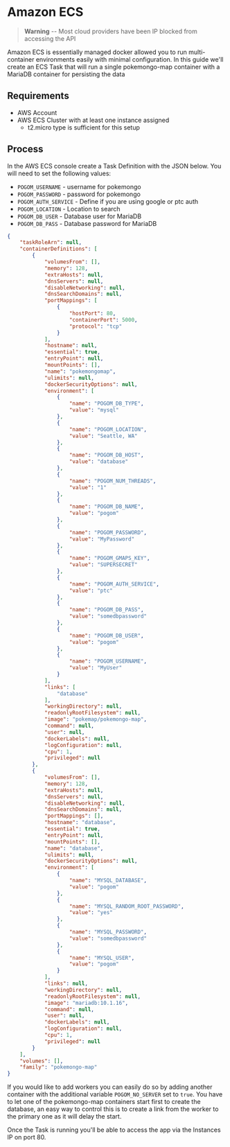 # Amazon ECS

> **Warning** -- Most cloud providers have been IP blocked from accessing the API

Amazon ECS is essentially managed docker allowed you to run multi-container environments easily with minimal configuration. In this guide we'll create an ECS Task that will run a single pokemongo-map container with a MariaDB container for persisting the data

## Requirements

* AWS Account
* AWS ECS Cluster with at least one instance assigned
    * t2.micro type is sufficient for this setup

## Process

In the AWS ECS console create a Task Definition with the JSON below. You will need to set the following values:

* `POGOM_USERNAME` - username for pokemongo
* `POGOM_PASSWORD` - password for pokemongo
* `POGOM_AUTH_SERVICE` - Define if you are using google or ptc auth
* `POGOM_LOCATION` - Location to search
* `POGOM_DB_USER` - Database user for MariaDB
* `POGOM_DB_PASS` - Database password for MariaDB

```json
{
    "taskRoleArn": null,
    "containerDefinitions": [
        {
            "volumesFrom": [],
            "memory": 128,
            "extraHosts": null,
            "dnsServers": null,
            "disableNetworking": null,
            "dnsSearchDomains": null,
            "portMappings": [
                {
                    "hostPort": 80,
                    "containerPort": 5000,
                    "protocol": "tcp"
                }
            ],
            "hostname": null,
            "essential": true,
            "entryPoint": null,
            "mountPoints": [],
            "name": "pokemongomap",
            "ulimits": null,
            "dockerSecurityOptions": null,
            "environment": [
                {
                    "name": "POGOM_DB_TYPE",
                    "value": "mysql"
                },
                {
                    "name": "POGOM_LOCATION",
                    "value": "Seattle, WA"
                },
                {
                    "name": "POGOM_DB_HOST",
                    "value": "database"
                },
                {
                    "name": "POGOM_NUM_THREADS",
                    "value": "1"
                },
                {
                    "name": "POGOM_DB_NAME",
                    "value": "pogom"
                },
                {
                    "name": "POGOM_PASSWORD",
                    "value": "MyPassword"
                },
                {
                    "name": "POGOM_GMAPS_KEY",
                    "value": "SUPERSECRET"
                },
                {
                    "name": "POGOM_AUTH_SERVICE",
                    "value": "ptc"
                },
                {
                    "name": "POGOM_DB_PASS",
                    "value": "somedbpassword"
                },
                {
                    "name": "POGOM_DB_USER",
                    "value": "pogom"
                },
                {
                    "name": "POGOM_USERNAME",
                    "value": "MyUser"
                }
            ],
            "links": [
                "database"
            ],
            "workingDirectory": null,
            "readonlyRootFilesystem": null,
            "image": "pokemap/pokemongo-map",
            "command": null,
            "user": null,
            "dockerLabels": null,
            "logConfiguration": null,
            "cpu": 1,
            "privileged": null
        },
        {
            "volumesFrom": [],
            "memory": 128,
            "extraHosts": null,
            "dnsServers": null,
            "disableNetworking": null,
            "dnsSearchDomains": null,
            "portMappings": [],
            "hostname": "database",
            "essential": true,
            "entryPoint": null,
            "mountPoints": [],
            "name": "database",
            "ulimits": null,
            "dockerSecurityOptions": null,
            "environment": [
                {
                    "name": "MYSQL_DATABASE",
                    "value": "pogom"
                },
                {
                    "name": "MYSQL_RANDOM_ROOT_PASSWORD",
                    "value": "yes"
                },
                {
                    "name": "MYSQL_PASSWORD",
                    "value": "somedbpassword"
                },
                {
                    "name": "MYSQL_USER",
                    "value": "pogom"
                }
            ],
            "links": null,
            "workingDirectory": null,
            "readonlyRootFilesystem": null,
            "image": "mariadb:10.1.16",
            "command": null,
            "user": null,
            "dockerLabels": null,
            "logConfiguration": null,
            "cpu": 1,
            "privileged": null
        }
    ],
    "volumes": [],
    "family": "pokemongo-map"
}
```


If you would like to add workers you can easily do so by adding another container with the additional variable `POGOM_NO_SERVER` set to `true`. You have to let one of the pokemongo-map containers start first to create the database, an easy way to control this is to create a link from the worker to the primary one as it will delay the start.

Once the Task is running you'll be able to access the app via the Instances IP on port 80.
